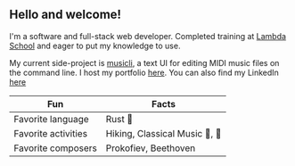 ## Hello and welcome!

I'm a software and full-stack web developer. Completed training at [Lambda School](https://lambdaschool.com/) and eager to put my knowledge to use.

My current side-project is [musicli](https://github.com/BenHall-7/musicli), a text UI for editing MIDI music files on the command line. I host my portfolio [here](https://bh7.dev/). You can also find my LinkedIn [here](https://www.linkedin.com/in/benjaminjahall/)

| Fun | Facts |
| --- | --- |
| Favorite language | Rust 🦀 |
| Favorite activities | Hiking, Classical Music 🎼, 🎹 |
| Favorite composers | Prokofiev, Beethoven |
